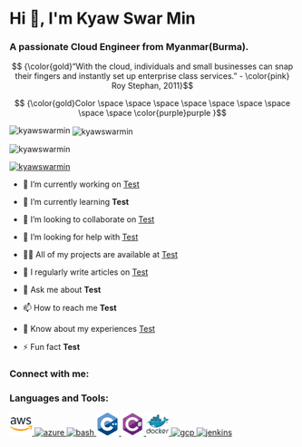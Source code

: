 <h1 align="left">Hi 👋, I'm Kyaw Swar Min</h1>
<h3 align="left">A passionate Cloud Engineer from Myanmar(Burma).</h3>

$$ {\color{gold}“With the cloud, individuals and small businesses can snap their fingers and instantly set up enterprise class services.” - \color{pink} Roy Stephan, 2011}$$

$$ {\color{gold}Color \space \space \space \space \space \space \space \space \space \color{purple}purple }$$

<p><img align="left" src="https://github-readme-stats.vercel.app/api/top-langs?username=kyawswarmin&show_icons=true&locale=en&layout=compact" alt="kyawswarmin" /></p>

<p>&nbsp;<img align="center" src="https://github-readme-stats.vercel.app/api?username=kyawswarmin&show_icons=true&locale=en" alt="kyawswarmin" /></p>

<p align="left"> <img src="https://komarev.com/ghpvc/?username=kyawswarmin&label=Profile%20views&color=0e75b6&style=flat" alt="kyawswarmin" /> </p>

<p align="left"> <a href="https://github.com/ryo-ma/github-profile-trophy"><img src="https://github-profile-trophy.vercel.app/?username=kyawswarmin" alt="kyawswarmin" /></a> </p>

- 🔭 I’m currently working on [Test](Test)

- 🌱 I’m currently learning **Test**

- 👯 I’m looking to collaborate on [Test](Test)

- 🤝 I’m looking for help with [Test](Test)

- 👨‍💻 All of my projects are available at [Test](Test)

- 📝 I regularly write articles on [Test](Test)

- 💬 Ask me about **Test**

- 📫 How to reach me **Test**

- 📄 Know about my experiences [Test](Test)

- ⚡ Fun fact **Test**

<h3 align="left">Connect with me:</h3>
<p align="left">
</p>

<h3 align="left">Languages and Tools:</h3>
<p align="left"> <a href="https://aws.amazon.com" target="_blank" rel="noreferrer"> <img src="https://raw.githubusercontent.com/devicons/devicon/master/icons/amazonwebservices/amazonwebservices-original-wordmark.svg" alt="aws" width="40" height="40"/> </a> <a href="https://azure.microsoft.com/en-in/" target="_blank" rel="noreferrer"> <img src="https://www.vectorlogo.zone/logos/microsoft_azure/microsoft_azure-icon.svg" alt="azure" width="40" height="40"/> </a> <a href="https://www.gnu.org/software/bash/" target="_blank" rel="noreferrer"> <img src="https://www.vectorlogo.zone/logos/gnu_bash/gnu_bash-icon.svg" alt="bash" width="40" height="40"/> </a> <a href="https://www.w3schools.com/cpp/" target="_blank" rel="noreferrer"> <img src="https://raw.githubusercontent.com/devicons/devicon/master/icons/cplusplus/cplusplus-original.svg" alt="cplusplus" width="40" height="40"/> </a> <a href="https://www.w3schools.com/cs/" target="_blank" rel="noreferrer"> <img src="https://raw.githubusercontent.com/devicons/devicon/master/icons/csharp/csharp-original.svg" alt="csharp" width="40" height="40"/> </a> <a href="https://www.docker.com/" target="_blank" rel="noreferrer"> <img src="https://raw.githubusercontent.com/devicons/devicon/master/icons/docker/docker-original-wordmark.svg" alt="docker" width="40" height="40"/> </a> <a href="https://cloud.google.com" target="_blank" rel="noreferrer"> <img src="https://www.vectorlogo.zone/logos/google_cloud/google_cloud-icon.svg" alt="gcp" width="40" height="40"/> </a> <a href="https://www.jenkins.io" target="_blank" rel="noreferrer"> <img src="https://www.vectorlogo.zone/logos/jenkins/jenkins-icon.svg" alt="jenkins" width="40" height="40"/> </a> </p>


